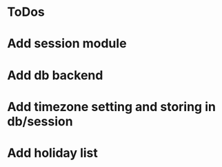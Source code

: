 ToDos
========

# Add session module 
# Add db backend
# Add timezone setting and storing in db/session
# Add holiday list
